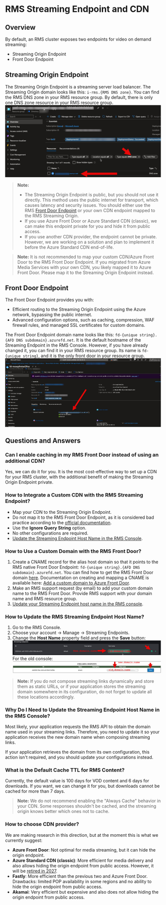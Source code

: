 # RMS Streaming Endpoint and CDN

## Overview

By default, an RMS cluster exposes two endpoints for video on demand streaming:
* Streaming Origin Endpoint
* Front Door Endpoint

## Streaming Origin Endpoint

The Streaming Origin Endpoint is a streaming server load balancer.
The Streaming Origin domain looks like this: `i-rms.{RMS DNS zone}`.
You can find the RMS DNS zone in your RMS resource group. By default, there is only one DNS zone resource in your RMS resource group.
![RMS Console endpoints](img/portal-RMS-origin-domain.jpg)

> **Note:**
> * The Streaming Origin Endpoint is public, but you should not use it directly. This method uses the public internet for transport, which causes latency and security issues. You should either use the RMS [Front Door Endpoint](#front-door-endpoint) or your own CDN endpoint mapped to the RMS Streaming Origin.
> * If you use Azure Front Door or Azure Standard CDN (classic), we can make this endpoint private for you and hide it from public access.
> * If you use another CDN provider, the endpoint cannot be private. However, we are working on a solution and plan to implement it before the Azure Standard CDN end-of-life.

> **Note:**
> It is not recommended to map your custom CDN/Azure Front Door to the RMS Front Door Endpoint.
> If you migrated from Azure Media Services with your own CDN, you likely mapped it to Azure Front Door. Please map it to the Streaming Origin Endpoint instead.

## Front Door Endpoint

The Front Door Endpoint provides you with:
* Efficient routing to the Streaming Origin Endpoint using the Azure network, bypassing the public internet.
* Advanced configuration options, such as caching, compression, WAF firewall rules, and managed SSL certificates for custom domains.

The Front Door Endpoint domain name looks like this: `fd-{unique string}.{AFD DNS subdomain}.azurefd.net`. It is the default hostname of the Streaming Endpoint in the RMS Console. However, if you have already changed it, you can find it in your RMS resource group. Its name is `fd-{unique string}`, and it is the only front door in your resource group.
![RMS Console endpoints](img/portal-RMS-front-door-endpoint.jpg)

## Questions and Answers

### Can I enable caching in my RMS Front Door instead of using an additional CDN?

Yes, we can do it for you. It is the most cost-effective way to set up a CDN for your RMS cluster, with the additional benefit of making the Streaming Origin Endpoint private.

### How to Integrate a Custom CDN with the RMS Streaming Endpoint?

* Map your CDN to the Streaming Origin Endpoint.
* Do not map it to the RMS Front Door Endpoint, as it is considered bad practice according to the [official documentation](https://learn.microsoft.com/en-us/azure/frontdoor/front-door-faq#can-i-deploy-another-cdn-from-an-external-vendor-behind-or-in-front-of-front-door).
* Use the **Ignore Query String** option.
* No other configurations are required.
* [Update the Streaming Endpoint Host Name in the RMS Console](#how-to-update-the-rms-streaming-endpoint-host-name).

### How to Use a Custom Domain with the RMS Front Door?

1. Create a CNAME record for the alias host domain so that it points to the RMS native Front Door Endpoint: `fd-{unique string}.{AFD DNS subdomain}.azurefd.net`. You can find how to get the RMS Front Door domain [here](#how-to-get-the-rms-front-door-domain). Documentation on creating and mapping a CNAME is available here: [Add a custom domain to Azure Front Door](https://learn.microsoft.com/en-us/azure/frontdoor/front-door-custom-domain#create-a-cname-dns-record).
2. Make an RMS support request (by email) to add your custom domain name to the RMS Front Door. Provide RMS support with your domain name and RMS resource group.
3. [Update your Streaming Endpoint host name in the RMS console](#how-to-update-the-rms-streaming-endpoint-host-name).

### How to Update the RMS Streaming Endpoint Host Name?

1. Go to the RMS Console.
2. Choose your account -> Manage -> Streaming Endpoints.
3. Change the **Host Name** property field and press the **Save** button:
   ![RMS Console endpoints new console](img/console-SE-change-domain-new.jpg)
   For the old console:
   ![RMS Console endpoints old console](img/console-SE-change-domain.jpg)

> **Note:**
> If you do not compose streaming links dynamically and store them as static URLs, or if your application stores the streaming domain somewhere in its configuration, do not forget to update all these locations accordingly.

### Why Do I Need to Update the Streaming Endpoint Host Name in the RMS Console?

Most likely, your application requests the RMS API to obtain the domain name used in your streaming links. Therefore, you need to update it so your application receives the new domain name when composing streaming links.

If your application retrieves the domain from its own configuration, this action isn't required, and you should update your configurations instead.

### What is the Default Cache TTL for RMS Content?

Currently, the default value is 100 days for VOD content and 6 days for downloads. If you want, we can change it for you, but downloads cannot be cached for more than 7 days.

> **Note:**
> We do not recommend enabling the "Always Cache" behavior in your CDN. Some responses shouldn't be cached, and the streaming origin knows better which ones not to cache.

### How to choose CDN provider?

We are making research in this direction, but at the moment this is what we currently suggest:

* **Azure Front Door**: Not optimal for media streaming, but it can hide the origin endpoint.
* **Azure Standard CDN (classic)**: More efficient for media delivery and also allows hiding the origin endpoint from public access. However, it will be [retired in 2027](https://azure.microsoft.com/en-us/updates?id=Azure-CDN-Standard-from-Microsoft-classic-will-be-retired-on-30-September-2027).
* **Fastly**: More efficient than the previous two and Azure Front Door. Drawbacks: limited POP availability in some regions and no ability to hide the origin endpoint from public access.
* **Akamai**: Very efficient but expensive and also does not allow hiding the origin endpoint from public access.

